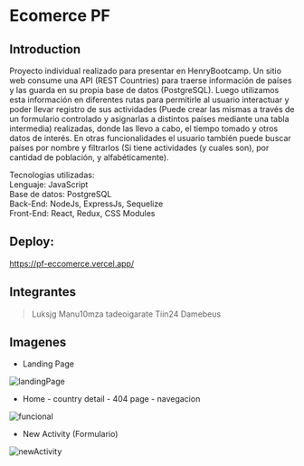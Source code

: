 # Ecomerce PF

## Introduction

Proyecto individual realizado para presentar en HenryBootcamp. Un sitio web consume una API (REST Countries) para traerse información de países y las guarda en su propia base de datos (PostgreSQL). Luego utilizamos esta información en diferentes rutas para permitirle al usuario interactuar y poder llevar registro de sus actividades (Puede crear las mismas a través de un formulario controlado y asignarlas a distintos países mediante una tabla intermedia) realizadas, donde las llevo a cabo, el tiempo tomado y otros datos de interés. En otras funcionalidades el usuario también puede buscar países por nombre y filtrarlos (Si tiene actividades (y cuales son), por cantidad de población, y alfabéticamente).

Tecnologias utilizadas:
<br>
Lenguaje: JavaScript
<br>
Base de datos: PostgreSQL
<br>
Back-End: NodeJs, ExpressJs, Sequelize
<br>
Front-End: React, Redux, CSS Modules

## Deploy:

https://pf-eccomerce.vercel.app/

## Integrantes
> Luksjg
> Manu10mza
> tadeoigarate 
> Tiin24 
> Damebeus

## Imagenes

- Landing Page

![landingPage](/img/landginPage.png)


- Home - country detail - 404 page - navegacion

![funcional](/img/gif.gif)


- New Activity (Formulario)

![newActivity](/img/form.png)

